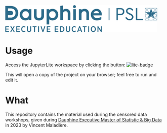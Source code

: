 <img src="assets/dauphine_master_logo.png" width="480">

# Usage

Access the JupyterLite workspace by clicking the button: [![lite-badge](https://jupyterlite.rtfd.io/en/latest/_static/badge.svg)](https://vincent-maladiere.github.io/survival-analysis-demo)

This will open a copy of the project on your browser; feel free to run and edit it.

# What

This repository contains the material used during the censored data workshops, given during [Dauphine Executive Master of Statistic & Big Data](https://executive-education.dauphine.psl.eu/formations/executive-master-diplome-universite/statistique-big-data) in 2023 by Vincent Maladière.
